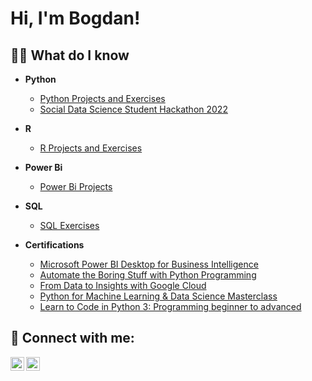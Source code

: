 <h1>Hi, I'm Bogdan!

<h2>👨‍💻 What do I know</h2>
 
- <b>Python</b>
  - [Python Projects and Exercises](https://github.com/Bogdan-Yanovich/py_exercises)
  - [Social Data Science Student Hackathon 2022](https://github.com/Bogdan-Yanovich/py_hackathon)
 
- <b>R</b>
  - [R Projects and Exercises](https://github.com/Bogdan-Yanovich/R)
  
- <b>Power Bi</b>
  - [Power Bi Projects](https://github.com/Bogdan-Yanovich/power_bi_exercises)
 
- <b>SQL</b>
  - [SQL Exercises](https://github.com/Bogdan-Yanovich/sql_exercises)

- <b>Certifications</b>
  - [Microsoft Power BI Desktop for Business Intelligence](https://www.udemy.com/certificate/UC-f4d1506f-7174-4e47-ba76-2e18f0b18088/)
  - [Automate the Boring Stuff with Python Programming](https://www.udemy.com/certificate/UC-0bd99d3e-8754-4d98-8df2-380dc669f6cb/)
  - [From Data to Insights with Google Cloud](https://www.coursera.org/account/accomplishments/specialization/JVTGJ93QPXCR?utm_source=link&utm_medium=certificate&utm_content=cert_image&utm_campaign=sharing_cta&utm_product=s12n)
  - [Python for Machine Learning & Data Science Masterclass](https://www.udemy.com/certificate/UC-d92527ce-cc03-4d2c-869f-032b131041e8/)
  - [Learn to Code in Python 3: Programming beginner to advanced](https://www.udemy.com/certificate/UC-91086214-68e6-40ab-9831-1b504b7301cd/)

  
  

<h2> 🤳 Connect with me:</h2>

[<img align="left" alt="BogdanYanovich | LinkedIn" width="22px" src="https://cdn.jsdelivr.net/npm/simple-icons@v3/icons/linkedin.svg" />][linkedin]
[<img align="left" alt="BogdanYanovich | Instagram" width="22px" src="https://cdn.jsdelivr.net/npm/simple-icons@v3/icons/facebook.svg" />][instagram]

[instagram]: https://www.facebook.com/profile.php?id=100020923567561
[linkedin]: https://www.linkedin.com/in/bogdan-yanovich-2001by/

<!--
**joshmadakor1/joshmadakor1** is a ✨ _special_ ✨ repository because its `README.md` (this file) appears on your GitHub profile.

Here are some ideas to get you started:

- 🔭 I’m currently working on ...
- 🌱 I’m currently learning ...
- 👯 I’m looking to collaborate on ...
- 🤔 I’m looking for help with ...
- 💬 Ask me about ...
- 📫 How to reach me: ...
- 😄 Pronouns: ...
- ⚡ Fun fact: ...
-->
